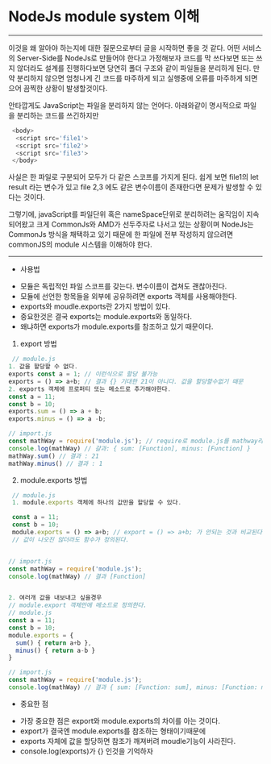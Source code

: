 # NodeJs module system 이해
- - -
이것을 왜 알아야 하는지에 대한 질문으로부터 글을 시작하면 좋을 것 같다.
어떤 서비스의 Server-Side를 NodeJs로 만들어야 한다고 가정해보자
코드를 막 쓰다보면 또는 쓰지 않더라도 설계를 진행하다보면
당연히 폴더 구조와 같이 파일들을 분리하게 된다.
만약 분리하지 않으면 엄청나게 긴 코드를 마주하게 되고 실행중에 오류를 마주하게 되면
으어 끔찍한 상황이 발생할것이다.

안타깝게도 JavaScript는 파일을 분리하지 않는 언어다.
아래와같이 명시적으로 파일을 분리하는 코드를 쓰긴하지만 
```javascript
 <body>
  <script src='file1'>
  <script src='file2'>
  <script src='file3'>
 </body>
```
사실은 한 파일로 구분되어 모두가 다 같은 스코프를 가지게 된다. 
쉽게 보면 file1의 let result 라는 변수가 있고 file 2,3 에도 같은 변수이름이 존재한다면 
문제가 발생할 수 있다는 것이다.

그렇기에, javaScript를 파일단위 혹은 nameSpace단위로 분리하려는 움직임이 지속되어왔고
크게 CommonJs와 AMD가 선두주자로 나서고 있는 상황이며
NodeJs는 CommonJs 방식을 채택하고 있기 때문에 한 파일에 전부 작성하지 않으려면 
commonJS의 module 시스템을 이해하야 한다.
- - -

- 사용법
 * 모듈은 독립적인 파일 스코프를 갖는다. 변수이름이 겹쳐도 괜찮아진다.
 * 모듈에 선언한 항목들을 외부에 공유하려면 exports 객체를 사용해야한다.
 * exports와 moudle.exports란 2가지 방법이 있다.
 * 중요한것은 결국 exports는 module.exports와 동일하다.
 * 왜냐하면 exports가 module.exports를 참조하고 있기 때문이다.

  1. export 방법
  ```javascript 
   // module.js 
  1. 값을 할당할 수 없다.
  exports const a = 1; // 이런식으로 할당 불가능 
  exports = () => a+b; // 결과 {} 기대한 21이 아니다. 값을 할당할수없기 때문
  2. exports 객체에 프로퍼티 또는 메소드로 추가해야한다.
  const a = 11;
  const b = 10;
  exports.sum = () => a + b;
  exports.minus = () => a -b; 

  // import.js 
  const mathWay = require('module.js'); // require로 module.js를 mathway라는 이름으로 할당한다.
  console.log(mathWay) // 걀과: { sum: [Function], minus: [Function] }
  mathWay.sum() // 결과 : 21
  mathWay.minus() // 결과 : 1
  ```

  
  2. module.exports 방법
  ```javascript 
   // module.js 
   1. module.exports 객체에 하나의 값만을 할당할 수 있다. 

   const a = 11;
   const b = 10;
   module.exports = () => a+b; // export = () => a+b; 가 안되는 것과 비교된다.
   // 값이 나오진 않더라도 함수가 정의된다.


  // import.js 
  const mathWay = require('module.js');
  console.log(mathWay) // 결과 [Function]


  2. 여러개 값을 내보내고 싶을경우
  // module.export 객체안에 메소드로 정의한다.
  // module.js 
  const a = 11;
  const b = 10;
  module.exports = {
    sum() { return a+b },
    minus() { return a-b }
  }

  // import.js 
  const mathWay = require('module.js');
  console.log(mathWay) // 결과 { sum: [Function: sum], minus: [Function: minus] }

  ```

  - 중요한 점
   * 가장 중요한 점은 export와 module.exports의 차이를 아는 것이다.
   * export가 결국엔 module.exports를 참조하는 형태이기때문에
   * exports 자체에 값을 할당하면 참조가 깨져버려 moudle기능이 사라진다.
   * console.log(exports)가 {} 인것을 기억하자